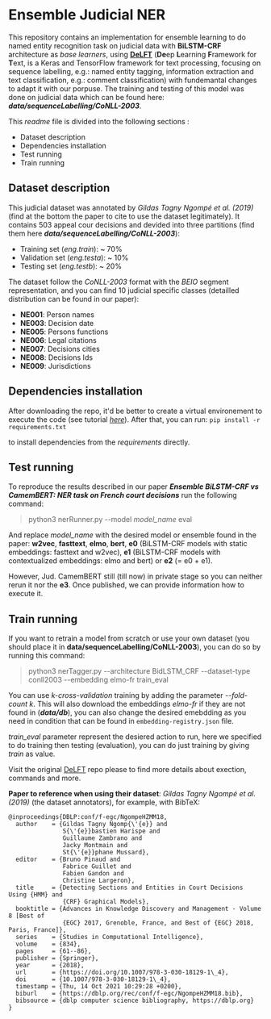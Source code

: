 # Ensemble Judicial NER
 This repository contains an implementation for ensemble learning to do named entity recognition task on judicial data with **BiLSTM-CRF** architecture as *base learners*, using [**DeLFT**](https://github.com/kermitt2/delft) (**De**ep **L**earning **F**ramework for **T**ext, is a Keras and TensorFlow framework for text processing, focusing on sequence labelling, e.g.: named entity tagging, information extraction and text classification, e.g.: comment classification) with fundemantal changes to adapt it with our porpuse. The training and testing of this model was done on judicial data which can be found here: ***data/sequenceLabelling/CoNLL-2003***.

This *readme* file is divided into the following sections :
- Dataset description
- Dependencies installation
- Test running
- Train running

## Dataset description
This judicial dataset was annotated by *Gildas Tagny Ngompé et al. (2019)* (find at the bottom the paper to cite to use the dataset legitimately).
It contains 503 appeal cour decisions and devided into three partitions (find them here ***data/sequenceLabelling/CoNLL-2003***):
- Training set (*eng.train*): ~ 70%
- Validation set (*eng.testa*): ~ 10%
- Testing set (*eng.testb*): ~ 20%

The dataset follow the *CoNLL-2003* format with the *BEIO* segment representation, and you can find 10 judicial specific classes (detailled distribution can be found in our paper):
- **NE001**: Person names
- **NE003**: Decision date
- **NE005**: Persons functions
- **NE006**: Legal citations
- **NE007**: Decisions cities
- **NE008**: Decisions Ids
- **NE009**: Jurisdictions

## Dependencies installation
After downloading the repo, it'd be better to create a virtual environement to execute the code (see tutorial [*here*](https://www.geeksforgeeks.org/creating-python-virtual-environment-windows-linux/)).
After that, you can run:
```pip install -r requirements.txt```

to install dependencies from the *requirements* directly.

## Test running
To reproduce the results described in our paper ***Ensemble BiLSTM-CRF vs CamemBERT: NER task on French court decisions*** run the following command:

> python3 nerRunner.py --model *model_name* eval

And replace *model_name* with the desired model or ensemble found in the paper:  **w2vec**, **fasttext**, **elmo**, **bert**, **e0** (BiLSTM-CRF models with static embeddings: fasttext and w2vec), **e1** (BiLSTM-CRF models with contextualized embeddings: elmo and bert) or **e2** (= e0 + e1).

However, Jud. CamemBERT still (till now) in private stage so you can neither rerun it nor the **e3**. Once published, we can provide information how to execute it.

## Train running
If you want to retrain a model from scratch or use your own dataset (you should place it in **data/sequenceLabelling/CoNLL-2003**), you can do so by running this command:

> python3 nerTagger.py --architecture BidLSTM_CRF  --dataset-type conll2003  --embedding elmo-fr train_eval

You can use *k-cross-validation* training by adding the parameter *--fold-count k*. This will also download the embeddings *elmo-fr* if they are not found in (***data/db***), you can also change the desired emebdding as you need in condition that can be found in ```embedding-registry.json``` file.

*train_eval* parameter represent the desiered action to run, here we specified to do training then testing (evaluation), you can do just training by giving *train* as value.

Visit the original [DeLFT](https://github.com/kermitt2/delft) repo please to find more details about exection, commands and more.


**Paper to reference when using their dataset**:
*Gildas Tagny Ngompé et al. (2019)* (the dataset annotators), for example, with BibTeX:

```
@inproceedings{DBLP:conf/f-egc/NgompeHZMM18,
  author    = {Gildas Tagny Ngomp{\'{e}} and
               S{\'{e}}bastien Harispe and
               Guillaume Zambrano and
               Jacky Montmain and
               St{\'{e}}phane Mussard},
  editor    = {Bruno Pinaud and
               Fabrice Guillet and
               Fabien Gandon and
               Christine Largeron},
  title     = {Detecting Sections and Entities in Court Decisions Using {HMM} and
               {CRF} Graphical Models},
  booktitle = {Advances in Knowledge Discovery and Management - Volume 8 [Best of
               {EGC} 2017, Grenoble, France, and Best of {EGC} 2018, Paris, France]},
  series    = {Studies in Computational Intelligence},
  volume    = {834},
  pages     = {61--86},
  publisher = {Springer},
  year      = {2018},
  url       = {https://doi.org/10.1007/978-3-030-18129-1\_4},
  doi       = {10.1007/978-3-030-18129-1\_4},
  timestamp = {Thu, 14 Oct 2021 10:29:28 +0200},
  biburl    = {https://dblp.org/rec/conf/f-egc/NgompeHZMM18.bib},
  bibsource = {dblp computer science bibliography, https://dblp.org}
}
```

